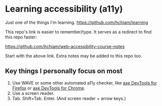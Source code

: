 # Learning accessibility (a11y)

Just one of the things I'm learning. <https://github.com/hchiam/learning>

This repo's link is easier to remember/type. It serves as a redirect to find this repo faster:

<https://github.com/hchiam/web-accessibility-course-notes>

Start with the above link. Extra notes may be added to this repo too.

## Key things I personally focus on most

1. Use WAVE or some other automated a11y checker, like [axe DevTools for Firefox](https://addons.mozilla.org/en-US/firefox/addon/axe-devtools) or [axe DevTools for Chrome](https://chrome.google.com/webstore/detail/axe-devtools-web-accessib/lhdoppojpmngadmnindnejefpokejbdd).
2. Use a screen reader.
3. Tab. Shift+Tab. Enter. (And screen reader + arrow keys.)
